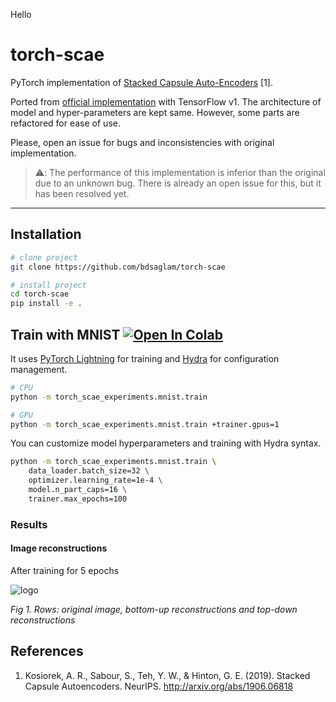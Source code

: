 Hello

# torch-scae 

PyTorch implementation of [Stacked Capsule Auto-Encoders](http://arxiv.org/abs/1906.06818) \[1\].

Ported from [official implementation](https://github.com/akosiorek/stacked_capsule_autoencoders) with TensorFlow v1. 
The architecture of model and hyper-parameters are kept same. 
However, some parts are refactored for ease of use. 

Please, open an issue for bugs and inconsistencies with original implementation.
> ⚠️: The performance of this implementation is inferior than the original due to an unknown bug.
There is already an open issue for this, but it has been resolved yet.

---
## Installation   
```bash
# clone project   
git clone https://github.com/bdsaglam/torch-scae   

# install project   
cd torch-scae
pip install -e .
 ```
 
## Train with MNIST [![Open In Colab](https://colab.research.google.com/assets/colab-badge.svg)](https://colab.research.google.com/github/bdsaglam/torch-scae/blob/master/torch_scae_experiments/mnist/train.ipynb)

It uses [PyTorch Lightning](https://github.com/PyTorchLightning/pytorch-lightning) 
for training and [Hydra](https://hydra.cc) for configuration management.

```bash
# CPU
python -m torch_scae_experiments.mnist.train

# GPU
python -m torch_scae_experiments.mnist.train +trainer.gpus=1
```

You can customize model hyperparameters and training with Hydra syntax.
```bash
python -m torch_scae_experiments.mnist.train \
    data_loader.batch_size=32 \
    optimizer.learning_rate=1e-4 \
    model.n_part_caps=16 \
    trainer.max_epochs=100 
```

### Results
#### Image reconstructions
After training for 5 epochs

![logo](https://raw.githubusercontent.com/bdsaglam/torch-scae/master/.resources/mnist-recons.png)

*Fig 1. Rows: original image, bottom-up reconstructions and top-down reconstructions*

## References

1. Kosiorek, A. R., Sabour, S., Teh, Y. W., & Hinton, G. E. (2019). 
Stacked Capsule Autoencoders. NeurIPS. 
http://arxiv.org/abs/1906.06818
